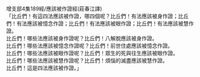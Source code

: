 增支部4集189經/應該被作證經(莊春江譯)  
「比丘們！有這四法應該被作證，哪四個呢？比丘們！有法應該被身作證；比丘們！有法應該被憶念作證；比丘們！有法應該被眼作證；比丘們！有法應該被慧作證。  
比丘們！哪些法應該被身作證呢？比丘們！八解脫應該被身作證。  
比丘們！哪些法應該被憶念作證呢？比丘們！前世住處應該被憶念作證。  
比丘們！哪些法應該被眼作證呢？比丘們！眾生的死與往生應該被眼作證。  
比丘們！哪些法應該被慧作證呢？比丘們！煩惱的滅盡應該被慧作證。  
比丘們！這是四法應該被作證。」  
  
  
